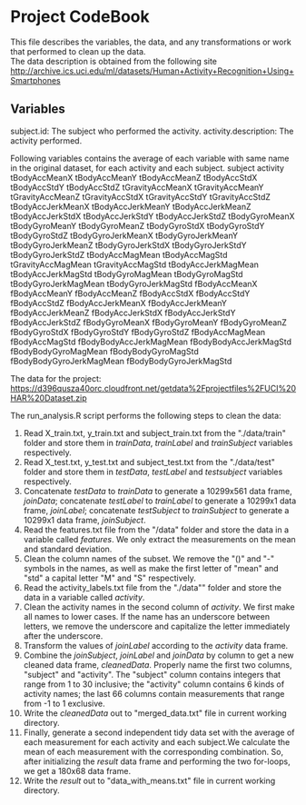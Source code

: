 Project CodeBook
=================
This file describes the variables, the data, and any transformations or work that performed to clean up the data.  
The data description is obtained from the following site
http://archive.ics.uci.edu/ml/datasets/Human+Activity+Recognition+Using+Smartphones 

## Variables
 subject.id: The subject who performed the activity.
 activity.description: The activity performed.

Following variables contains the average of each variable with same name in the original dataset, for each activity and each subject. 
subject 
activity
 tBodyAccMeanX 
 tBodyAccMeanY
 tBodyAccMeanZ 
 tBodyAccStdX 
 tBodyAccStdY
 tBodyAccStdZ 
 tGravityAccMeanX 
 tGravityAccMeanY 
 tGravityAccMeanZ 
 tGravityAccStdX 
 tGravityAccStdY
 tGravityAccStdZ 
 tBodyAccJerkMeanX 
 tBodyAccJerkMeanY 
 tBodyAccJerkMeanZ
 tBodyAccJerkStdX
 tBodyAccJerkStdY 
 tBodyAccJerkStdZ
 tBodyGyroMeanX
 tBodyGyroMeanY 
 tBodyGyroMeanZ 
 tBodyGyroStdX
 tBodyGyroStdY 
 tBodyGyroStdZ
 tBodyGyroJerkMeanX
 tBodyGyroJerkMeanY 
 tBodyGyroJerkMeanZ
 tBodyGyroJerkStdX 
 tBodyGyroJerkStdY 
 tBodyGyroJerkStdZ
 tBodyAccMagMean 
 tBodyAccMagStd 
 tGravityAccMagMean 
 tGravityAccMagStd 
 tBodyAccJerkMagMean 
 tBodyAccJerkMagStd
 tBodyGyroMagMean
 tBodyGyroMagStd 
 tBodyGyroJerkMagMean 
 tBodyGyroJerkMagStd 
 fBodyAccMeanX 
 fBodyAccMeanY 
 fBodyAccMeanZ 
 fBodyAccStdX
 fBodyAccStdY 
 fBodyAccStdZ 
 fBodyAccJerkMeanX 
 fBodyAccJerkMeanY 
 fBodyAccJerkMeanZ 
 fBodyAccJerkStdX 
 fBodyAccJerkStdY 
 fBodyAccJerkStdZ 
 fBodyGyroMeanX 
 fBodyGyroMeanY 
 fBodyGyroMeanZ  
 fBodyGyroStdX
 fBodyGyroStdY 
 fBodyGyroStdZ 
 fBodyAccMagMean 
 fBodyAccMagStd 
 fBodyBodyAccJerkMagMean
 fBodyBodyAccJerkMagStd 
 fBodyBodyGyroMagMean
 fBodyBodyGyroMagStd 
 fBodyBodyGyroJerkMagMean
 fBodyBodyGyroJerkMagStd
 
 
The data for the project:  
https://d396qusza40orc.cloudfront.net/getdata%2Fprojectfiles%2FUCI%20HAR%20Dataset.zip 

The run_analysis.R script performs the following steps to clean the data:   
 1. Read X_train.txt, y_train.txt and subject_train.txt from the "./data/train" folder and store them in *trainData*, *trainLabel* and *trainSubject* variables respectively.       
 2. Read X_test.txt, y_test.txt and subject_test.txt from the "./data/test" folder and store them in *testData*, *testLabel* and *testsubject* variables respectively.  
 3. Concatenate *testData* to *trainData* to generate a 10299x561 data frame, *joinData*; concatenate *testLabel* to *trainLabel* to generate a 10299x1 data frame, *joinLabel*; concatenate *testSubject* to *trainSubject* to generate a 10299x1 data frame, *joinSubject*.  
 4. Read the features.txt file from the "/data" folder and store the data in a variable called *features*. We only extract the measurements on the mean and standard deviation.
 5. Clean the column names of the subset. We remove the "()" and "-" symbols in the names, as well as make the first letter of "mean" and "std" a capital letter "M" and "S" respectively.   
 6. Read the activity_labels.txt file from the "./data"" folder and store the data in a variable called *activity*.  
 7. Clean the activity names in the second column of *activity*. We first make all names to lower cases. If the name has an underscore between letters, we remove the underscore and capitalize the letter immediately after the underscore.  
 8. Transform the values of *joinLabel* according to the *activity* data frame.  
 9. Combine the *joinSubject*, *joinLabel* and *joinData* by column to get a new cleaned data frame, *cleanedData*. Properly name the first two columns, "subject" and "activity". The "subject" column contains integers that range from 1 to 30 inclusive; the "activity" column contains 6 kinds of activity names; the last 66 columns contain measurements that range from -1 to 1 exclusive.  
 10. Write the *cleanedData* out to "merged_data.txt" file in current working directory.  
 11. Finally, generate a second independent tidy data set with the average of each measurement for each activity and each subject.We calculate the mean of each measurement with the corresponding combination. So, after initializing the *result* data frame and performing the two for-loops, we get a 180x68 data frame.
 12. Write the *result* out to "data_with_means.txt" file in current working directory. 
 
